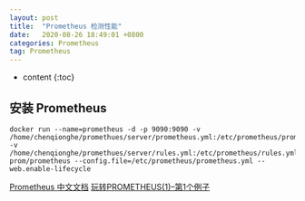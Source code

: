 ```yaml
---
layout: post
title:  "Prometheus 检测性能"
date:   2020-08-26 18:49:01 +0800
categories: Prometheus
tag: Prometheus
---
```


* content
{:toc}

## 安装 Prometheus

```
docker run --name=prometheus -d -p 9090:9090 -v /home/chenqionghe/promethues/server/prometheus.yml:/etc/prometheus/prometheus.yml -v /home/chenqionghe/promethues/server/rules.yml:/etc/prometheus/rules.yml prom/prometheus --config.file=/etc/prometheus/prometheus.yml --web.enable-lifecycle
```

[Prometheus 中文文档](https://www.prometheus.wang/)
[玩转PROMETHEUS(1)–第1个例子](http://vearne.cc/archives/11085)


